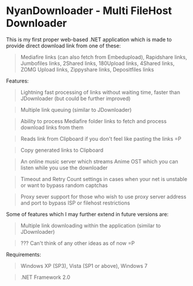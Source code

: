 # NyanDownloader - Multi FileHost Downloader

This is my first proper web-based .NET application which is made to provide direct download link from one of these:

> Mediafire links (can also fetch from Embedupload), 
> Rapidshare links, 
> Jumbofiles links, 
> 2Shared links, 
> 180Upload links, 
> 4Shared links, 
> ZOMG Upload links, 
> Zippyshare links, 
> Depositfiles links

Features:

> Lightning fast processing of links without waiting time, faster than JDownloader (but could be further improved)

> Multiple link queuing (similar to JDownloader)

> Ability to process Mediafire folder links to fetch and process download links from them

> Reads link from Clipboard if you don't feel like pasting the links =P

> Copy generated links to Clipboard

> An online music server which streams Anime OST which you can listen while you use the downloader

> Timeout and Retry Count settings in cases when your net is unstable or want to bypass random captchas

> Proxy sever support for those who wish to use proxy server address and port to bypass ISP or filehost restrictions

Some of features which I may further extend in future versions are:

> Multiple link downloading within the application (similar to JDownloader)

> ??? Can't think of any other ideas as of now =P

Requirements:

> Windows XP (SP3), Vista (SP1 or above), Windows 7

> .NET Framework 2.0
